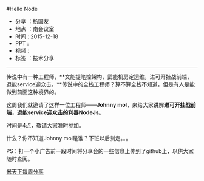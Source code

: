 #Hello Node

- 分享 ：杨国友 
- 地点 ：南会议室
- 时间 : 2015-12-18
- PPT : 
- 视频 : 
- 标签 ：技术分享

---

传说中有一种工程师，**文能提笔控架构，武能机房定运维，进可开挂战前端，退能service迎众击。**传说中的全栈工程师？算不算全栈不知道，但是有人是能做到前面这种境界的。

这周我们就邀请了这样一位工程师——**Johnny mol**，来给大家讲解**进可开挂战前端，退能service迎众击的利器NodeJs**。

 时间是4点，敬请大家准时参加。

什么？你不知道Johnny mol是谁？下班以后别走。。。


PS：打一个小广告前一段时间将分享会的一些信息上传到了github上，以供大家随时查阅。


[米天下每周分享]( https://github.com/MIOTsLab/shareWeekly)